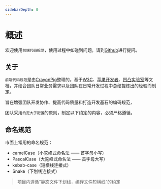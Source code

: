 ```yaml
---
sidebarDepth: 0
---
```

# 概述

欢迎使用`前端代码规范`，使用过程中如碰到问题，请到[Github](https://github.com/CrayonPig/front-end-guide)进行提问。

## 关于
  `前端代码规范`是由[CrayonPig](https://github.com/CrayonPig)整理的，基于[W3C](https://www.w3.org/)、[苹果开发者](https://developer.apple.com/)、[凹凸实验室](https://guide.aotu.io/index.html)等文档，并结合团队日常业务需求以及团队在日常开发过程中总结提炼出的经验而制定。
  
  旨在增强团队开发协作、提高代码质量和打造开发基石的编码规范，

  团队采用`约定大于配置`的原则，制定以下约定的内容，必须严格遵循。

## 命名规范
市面上常用的命名规范：

- camelCase（小驼峰式命名法 —— 首字母小写）
- PascalCase（大驼峰式命名法 —— 首字母大写）
- kebab-case（短横线连接式）
- Snake（下划线连接式）

> 项目内遵循“静态文件下划线，编译文件短横线”的约定